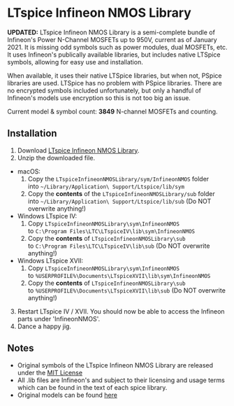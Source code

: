 LTspice Infineon NMOS Library
===========================
**UPDATED:** LTspice Infineon NMOS Library is a semi-complete bundle of Infineon's Power N-Channel MOSFETs up to 950V, current as of January 2021.
It is missing odd symbols such as power modules, dual MOSFETs, etc.
It uses Infineon's publically available libraries, but includes native LTSpice symbols, allowing for easy use and installation.

When available, it uses their native LTSpice libraries, but when not,  PSpice libraries are used.  LTSpice has no problem with PSpice libraries.
There are no encrypted symbols included unfortunately, but only a handful of Infineon's models use encryption so this is not too big an issue.

Current model & symbol count:  **3849** N-channel MOSFETs and counting.  

Installation
--------------
1. Download [LTspice Infineon NMOS Library](https://github.com/metacollin/LTspiceInfineonNMOSLibrary/archive/master.zip).
2. Unzip the downloaded file.
  * macOS:
      1. Copy the `LTspiceInfineonNMOSLibrary/sym/InfineonNMOS` folder  
         into `~/Library/Application\ Support/Ltspice/lib/sym`
      2. Copy the **contents** of the `LTspiceInfineonNMOSLibrary/sub` folder  
         into `~/Library/Application\ Support/Ltspice/lib/sub` (Do NOT overwrite anything!)
  * Windows LTspice IV:
      1. Copy `LTspiceInfineonNMOSLibrary\sym\InfineonNMOS`  
         to `C:\Program Files\LTC\LTspiceIV\lib\sym\InfineonNMOS`
      2. Copy the **contents** of `LTspiceInfineonNMOSLibrary\sub`   
         to `C:\Program Files\LTC\LTspiceIV\lib\sub` (Do NOT overwrite anything!)
  * Windows LTspice XVII:
      1. Copy `LTspiceInfineonNMOSLibrary\sym\InfineonNMOS`  
         to `%USERPROFILE%\Documents\LTspiceXVII\lib\sym\InfineonNMOS`
      2. Copy the **contents** of `LTspiceInfineonNMOSLibrary\sub`   
         to `%USERPROFILE%\Documents\LTspiceXVII\lib\sub` (Do NOT overwrite anything!)
3. Restart LTspice IV / XVII. You should now be able to access the Infineon parts under 'InfineonNMOS'.
4. Dance a happy jig.

Notes
-----------------------
- Original symbols of the LTspice Infineon NMOS Library are released under the [MIT License](LICENSE.txt)
- All .lib files are Infineon's and subject to their licensing and usage terms which can be found in the text of each spice library.
- Original models can be found [here](https://www.infineon.com/cms/en/product/power/power-mosfet/channel.html?channel=db3a304319c6f18c011a14e5341b25f1#ispnTab5)
